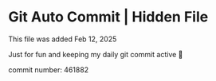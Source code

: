 # Git Auto Commit | Hidden File

This file was added Feb 12, 2025

Just for fun and keeping my daily git commit active 🤪

commit number: 461882
